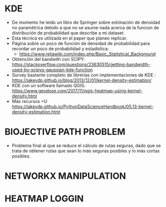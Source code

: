 # KDE

+ De momento he leído un libro de Springer sobre estimación de densidad no paramétrica debido a que no se asume nada acerca de la funcion de distribución de probabilidad que describe a mi dataset.
+ Esta técnica es utilizada en el paper que planeo replicar.
+ Página sobre un poco de función de densidad de probabilidad para recordar un poco de probabilidad y estadística: 
	+ https://www.reliawiki.com/index.php/Basic_Statistical_Background
+ Obtención del bandwith con SCIPY: https://stackoverflow.com/questions/23630515/getting-bandwidth-used-by-scipys-gaussian-kde-function
+ Survey bastante completo de librerías con implementaciones de KDE : https://jakevdp.github.io/blog/2013/12/01/kernel-density-estimation/
+ KDE con un software llamado QGIS: https://www.geodose.com/2017/11/qgis-heatmap-using-kernel-density.html
+ Más recursos =U https://jakevdp.github.io/PythonDataScienceHandbook/05.13-kernel-density-estimation.html




# BIOJECTIVE PATH PROBLEM

* Problema final al que se reduce el cálculo de rutas seguras, dado que se trata de obtener rutas que sean lo más seguras posibles y lo más cortas posibles.





# NETWORKX MANIPULATION







# HEATMAP LOGGIN

